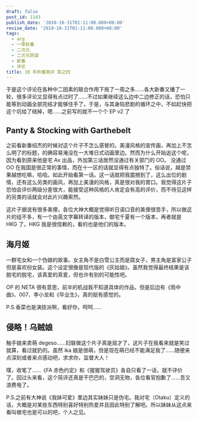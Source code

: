 ```yaml
---
draft: false
post_id: 1143
publish_date: '2010-10-31T01:11:00.000+08:00'
revise_date: '2010-10-31T01:11:00.000+08:00'
tags:
  - acg
  - 一零秋番
  - 二次元
  - 二次元阴谋
  - 新番
  - 评论
title: 10 年秋番简评 其之四
---
```


于是这个评论在各种中二因素的联合作用下拖了一周之多……各大新番又播了一轮，很多评论又显得有点过时了……不过如果继续这么边中二边修正的话，恐怕只能等到动画全部完结才能够住手了。于是，与其身陷悲剧的循环之中，不如赶快把这个坑给了结掉，嗯……之前写的就不一个个 EP v2 了

## Panty & Stocking with Garthebelt

之前看新番绍杰的时候对这个片子不怎么感冒的。美漫风格的宣传画，再加上不怎么明了的标题，的确容易淹没在一大堆日式动画里边。然而为什么开始追这个呢，因为看到原来他是宅 Ax 出品，外加第三话居然没通过有关部门的 OO。
没通过 OO 在我国是很正常的事情，而在十一区的话就显得有点独特了。俗话说，越是禁果越想吃嘛，哈哈。如此开始看第一话。这一话就把我震撼到了，这么出位的剧情，还有这么另类的画风，再加上美漫的风格，真是很对我的胃口。我觉得这片子恐怕会评价两级分差很大，能接受这种风格的人肯定会有高的评价，而不待见这样的另类的话就会对此片兴趣索然。

这片子据说有很多美俚，各位大神大概是觉得听日语口音的美俚很苦手，所以做这片的组不多，有一个由英文字幕转译的版本，御宅千夏有一个版本，再者就是 HKG 了。HKG 我是很信赖的，看的也是他们的版本。

## 海月姬

一群宅女和一个伪娘的故事。女主角不是白雪公主而是腐女子，男主角是富家公子但是喜欢扮女装。这个设定很像是现代版的《灰姑娘》。虽然我觉得最终结果是该脱宅的脱宅，该真爱的真爱，但也许有别的可能性吧。

OP 的 NETA 很有意思，前半的机战我不知道具体的作品，但是后边有《雨中曲》、007、李小龙和《毕业生》，真的挺有感觉的。

P.S.香菜也是演技派啊，看好你，呵呵……

## 侵略！乌贼娘

触手娘来卖萌 degeso……妇联做这个片子真是屈才了，这片子在我看来就是笑过就算，看过就扔的。虽然 ika 娘是很萌，但是现在萌已经不能满足我了……随便来点深刻或者来点感动吧，求求你，监督大人！

噗，收笔了……《FA 赤色约定》和《猩猩驾驶员》各自只看了一话，就不评价了。回过头来看，这个简评还真是干巴巴的，空洞无物，各位看官抱歉了……吾又浪费电了。

P.S.之前有大神说《我妹可爱》里边其实妹妹只是伪宅。我对宅（Otaku）定义的话，大概是对某些东西特别喜好特别热爱并且因此特别了解吧。所以妹妹从这点来看叫做宅也是可以的吧，个人之见。
